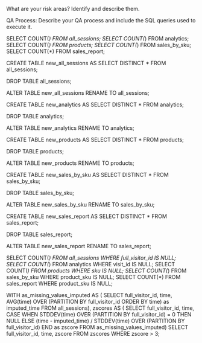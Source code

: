 What are your risk areas? Identify and describe them.
<!-- The Ecommerce database has numerous areas of risk, which should be of concern. These include data accuracy, completeness, consistency, and validity issues such as duplication, incorrect numbering formats, inconsistent connecting variables across tables, and missing or NULL data. The data can be cleaned, with duplicates removed, formatting corrected, naming conventions standardized across tables, and missing data filled or imputed where needed. Nonetheless, even after resolving existing issues, the presence of inaccurate and incorrect data across all of the datasets within the ecommerce data base raises concern about the accuracy and validity of other data that appears consistent and valid. -->


QA Process:
Describe your QA process and include the SQL queries used to execute it.

<!-- The QA process overlaps with the data cleaning process, in that it aims to ensure that data is accurate, consistent, and complete. Although, some of these codes have been ran during the data cleaning process, they have been broken down into some steps below. -->

<!-- Check number of records to make sure that all expected data is there. -->

SELECT COUNT(*) FROM all_sessions;
SELECT COUNT(*) FROM analytics;
SELECT COUNT(*) FROM products;
SELECT COUNT(*) FROM sales_by_sku;
SELECT COUNT(*) FROM sales_report;

<!-- Check for duplicate records in each table to ensure that data is not duplicated. This was completed during the data cleaning phase, using a 3-step query.  -->

CREATE TABLE new_all_sessions AS
SELECT DISTINCT * FROM all_sessions;

DROP TABLE all_sessions;

ALTER TABLE new_all_sessions RENAME TO all_sessions;


CREATE TABLE new_analytics AS
SELECT DISTINCT * FROM analytics;

DROP TABLE analytics;

ALTER TABLE new_analytics RENAME TO analytics;


CREATE TABLE new_products AS
SELECT DISTINCT * FROM products;

DROP TABLE products;

ALTER TABLE new_products RENAME TO products;


CREATE TABLE new_sales_by_sku AS
SELECT DISTINCT * FROM sales_by_sku;

DROP TABLE sales_by_sku;

ALTER TABLE new_sales_by_sku RENAME TO sales_by_sku;


CREATE TABLE new_sales_report AS
SELECT DISTINCT * FROM sales_report;

DROP TABLE sales_report;

ALTER TABLE new_sales_report RENAME TO sales_report;

<!-- Identify missing values within each table, and ensure that all required data is present (i.e. ID numbers): -->

SELECT COUNT(*) FROM all_sessions WHERE full_visitor_id IS NULL;
SELECT COUNT(*) FROM analytics WHERE visit_id IS NULL;
SELECT COUNT(*) FROM products WHERE sku IS NULL;
SELECT COUNT(*) FROM sales_by_sku WHERE product_sku IS NULL;
SELECT COUNT(*) FROM sales_report WHERE product_sku IS NULL;

<!-- Check for outliers within the data, that are 3 standard deviations away from the average. One example query is included below, however, this would need to be completed for all integers within each table.  -->

WITH as_missing_values_imputed AS (
  SELECT full_visitor_id, 
         time, 
         AVG(time) OVER (PARTITION BY full_visitor_id ORDER BY time) as imputed_time
  FROM all_sessions),
zscores AS (
  SELECT full_visitor_id,
         time,
         CASE 
           WHEN STDDEV(time) OVER (PARTITION BY full_visitor_id) = 0 THEN NULL 
           ELSE (time - imputed_time) / STDDEV(time) OVER (PARTITION BY full_visitor_id) 
         END as zscore
  FROM as_missing_values_imputed)
SELECT full_visitor_id, time, zscore
FROM zscores
WHERE zscore > 3;

<!-- Unidentified outliers can skew analysis results, which can lead to incorrect conclusions. However, duplicates can create bias within analysis results, and also lead to correct conclusions. What step you take first, should be determined by the overall goals of analysis. However, if removing outliers prior to duplicates, a further check for outliers needs to be completed after duplicates are removed. This is because the central mean that standard deviations are based on will have changed.   -->